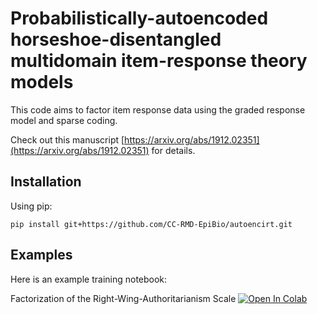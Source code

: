 # Probabilistically-autoencoded horseshoe-disentangled multidomain item-response theory models

This code aims to factor item response data using the graded response model and sparse coding.

Check out this manuscript [https://arxiv.org/abs/1912.02351](https://arxiv.org/abs/1912.02351) for details.

## Installation

Using pip:
```
pip install git+https://github.com/CC-RMD-EpiBio/autoencirt.git
```

## Examples

Here is an example training notebook: 

Factorization of the Right-Wing-Authoritarianism Scale [![Open In Colab](https://colab.research.google.com/assets/colab-badge.svg)](https://colab.research.google.com/github/CC-RMD-EpiBio/autoencirt/blob/master/notebooks/RWA.ipynb)
